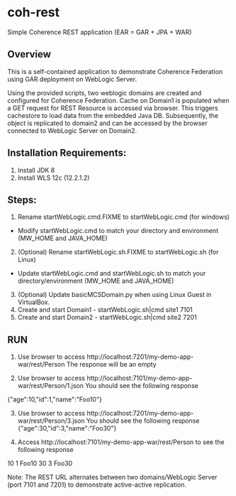 # coh-rest
Simple Coherence REST application (EAR = GAR + JPA + WAR)

## Overview

This is a self-contained application to demonstrate Coherence Federation using GAR deployment on WebLogic Server.

Using the provided scripts, two weblogic domains are created and configured for Coherence Federation. Cache on Domain1 is populated when a GET request for REST Resource is accessed via browser. This triggers cachestore to load data from the embedded Java DB. Subsequently, the object is replicated to domain2 and can be accessed by the browser connected to WebLogic Server on Domain2.



## Installation Requirements:
1. Install JDK 8
2. Install WLS 12c (12.2.1.2)


## Steps:
1. Rename startWebLogic.cmd.FIXME to startWebLogic.cmd (for windows)
  * Modify startWebLogic.cmd to match your directory and environment (MW_HOME and JAVA_HOME)
2. (Optional) Rename startWebLogic.sh.FIXME to startWebLogic.sh (for Linux)
  * Update startWebLogic.cmd and startWebLogic.sh to match your directory/environment (MW_HOME and JAVA_HOME)
3. (Optional)  Update basicMCSDomain.py when using Linux Guest in VirtualBox.
4. Create and start Domain1 - startWebLogic.sh|cmd site1 7101
5. Create and start Domain2 - startWebLogic.sh|cmd site2 7201

## RUN

1. Use browser to access http://localhost:7201/my-demo-app-war/rest/Person
The response will be an empty <collection>

2. Use browser to access http://localhost:7101/my-demo-app-war/rest/Person/1.json
You should see the following response

{"age":10,"id":1,"name":"Foo10"}

3. Use browser to access http://localhost:7201/my-demo-app-war/rest/Person/3.json
You should see the following response
{"age":30,"id":3,"name":"Foo30"}

4. Access http://localhost:7101/my-demo-app-war/rest/Person to see the following response
<collection>
<age>10</age>
<id>1</id>
<name>Foo10</name>
<age>30</age>
<id>3</id>
<name>Foo30</name>
</collection>

Note: The REST URL alternates between two domains/WebLogic Server (port 7101 and 7201) to demonstrate active-active replication.





